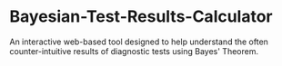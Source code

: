# Bayesian-Test-Results-Calculator
An interactive web-based tool designed to help understand the often counter-intuitive results of diagnostic tests using Bayes' Theorem.
